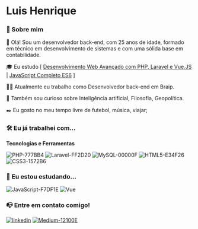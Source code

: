 # Luis Henrique

### 🚀 Sobre mim

👋 Olá! Sou um desenvolvedor back-end, com 25 anos de idade, formado em técnico em desenvolvimento de sistemas e com uma sólida base em contabilidade.

🎓 Eu estudo [ [Desenvolvimento Web Avançado com PHP, Laravel e Vue.JS](https://www.udemy.com/course/curso-completo-do-desenvolvedor-laravel) | [JavaScript Completo ES6](https://www.origamid.com/curso/javascript-completo-es6) ]

👩‍💻 Atualmente eu trabalho como Desenvolvedor back-end em Braip.

🔎 Também sou curioso sobre Inteligência artificial, Filosofia, Geopolítica.

✒️ Eu gosto no meu tempo livre de futebol, música, viajar;

### 🛠  Eu já trabalhei com...

**Tecnologias e Ferramentas**

![PHP-777BB4](https://github.com/luishenrique98/luishenrique98/assets/122538707/2c3b5801-6ac9-4e17-9985-10a24933d31f)
![Laravel-FF2D20](https://github.com/luishenrique98/luishenrique98/assets/122538707/d18d99de-5156-497b-8964-464ee48cfbca)
![MySQL-00000F](https://github.com/luishenrique98/luishenrique98/assets/122538707/dfd01c82-3a2f-4d1e-a711-c28cdd72da90)
![HTML5-E34F26](https://github.com/luishenrique98/luishenrique98/assets/122538707/46af89b7-f96b-423a-9382-29982386ea6e)
![CSS3-1572B6](https://github.com/luishenrique98/luishenrique98/assets/122538707/0cd70d1e-b9d5-431c-a577-75fa165e85b7)


### 🧩 Eu estou estudando... 

![JavaScript-F7DF1E](https://github.com/luishenrique98/luishenrique98/assets/122538707/324763cd-f5ff-42f7-9ad6-5f3e1d35fe22)
![Vue](https://github.com/luishenrique98/luishenrique98/assets/122538707/c59d0c35-81f9-428d-a88e-1d4862882ca9)     

###  📭 Entre em contato comigo!

[![linkedin](https://img.shields.io/badge/linkedin-0A66C2?style=for-the-badge&logo=linkedin&logoColor=white)](https://www.linkedin.com/in/luishenrique98)
[![Medium-12100E](https://github.com/luishenrique98/luishenrique98/assets/122538707/d6816185-7cc2-4d2d-84e4-bb5c71fa5679)](https://medium.com/@luishenrique98)
